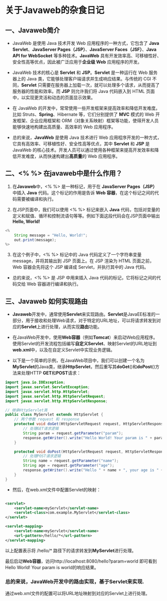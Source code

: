 # 关于Javaweb的杂食日记

## 一、Javaweb简介
- JavaWeb 是使用 Java 技术开发 Web 应用程序的一种方式，它包含了 **Java Servlet**、**JavaServer Pages（JSP）**、**JavaServer Faces（JSF）**、**Java API for WebSocket** 等多种技术。**JavaWeb** 具有开发效率高、可移植性好、安全性高等优点，因此被广泛应用于**企业级 Web** 应用程序的开发。

- JavaWeb 技术的核心是 **Servlet** 和 **JSP**。**Servlet** 是一种运行在 Web 服务器上的 Java 类，它能够处理客户端请求并生成响应结果。与传统的 CGI 不同，**Servlet** 只需要在服务器上加载一次，就可以处理多个请求，从而提高了服务器的性能和效率。而 **JSP** 则允许我们将 Java 代码嵌入到 HTML 页面中，以实现更灵活和动态的页面显示效果。

- 在 JavaWeb 的开发中，常常使用一些开发框架来提高效率和降低开发难度。比如 Struts、**Spring**、Hibernate 等，它们分别提供了 **MVC** 模式的 Web 开发框架、企业应用框架和 ORM（对象关系映射）框架等功能，使得开发人员能够快速地构建出高质量、高效率的 Web 应用程序。

- 总的来说，**JavaWeb** 是使用 Java 技术进行 Web 应用程序开发的一种方式，它具有高效率、可移植性好、安全性高等优点，其中 **Servlet** 和 **JSP** 是 JavaWeb 的核心技术。开发人员可以通过使用各种框架来提高开发效率和降低开发难度，从而快速构建出**高质量**的 Web 应用程序。
 
## 二、<% %> 在javaweb中是什么作用？
1. 在**Javaweb**中，<% %> 是一种标记，用于在 **JavaServer Pages（JSP）** 中插入 **Java** 代码。这个标记的作用是告诉 **Web 容器**，在这个标记之间的代码需要被编译和执行。

2. 在JSP页面中，我们可以使用 <% %> 标记来嵌入 **Java** 代码，包括对变量的定义和赋值、循环和控制流语句等等。例如下面这段代码会在JSP页面中输出 **Hello, World!**
```java
<%
    String message = "Hello, World!";
    out.print(message);
%>
```
3. 在这个例子中，<% %> 标记中的 Java 代码定义了一个字符串变量 message，并将其输出到 JSP 页面上。在 JSP 渲染为 HTML 页面之前，Web 容器会先将这个 JSP 编译成 Servlet，并执行其中的 Java 代码。

- 总的来说，<% %> 是 JSP 中用来插入 Java 代码的标记，它将标记之间的代码交给 Web 容器进行编译和执行。

## 三、Javaweb 如何实现路由
- **Javaweb**开发中，通常使用**Servlet**来实现路由。**Servlet**是JavaEE标准的一部分，用于接收和处理Web请求，对于特定的URL地址，可以将请求转发到对应的**Servlet**上进行处理，从而实现**路由**功能。

- 在JavaWeb开发中，使用**Web容器**（例如**Tomcat**）来启动Web应用程序。使用Servlet的开发流程包括编写**自定义Servlet**、映射Servlet的URL地址到**web.xml**中，以及在自定义Servlet中实现业务逻辑。


- 以下是一个简单的示例，在JavaWeb项目中，我们可以创建一个名为**MyServlet**的Java类，继承**HttpServlet**，然后重写其**doGet**()和**doPost**()方法来处理HTTP **GET**和**POST**请求：

```java 
import java.io.IOException;
import javax.servlet.ServletException;
import javax.servlet.http.HttpServlet;
import javax.servlet.http.HttpServletRequest;
import javax.servlet.http.HttpServletResponse;

// 继承HttpServlet类
public class MyServlet extends HttpServlet {
    // 两个参数 request 和 response
    protected void doGet(HttpServletRequest request, HttpServletResponse response) throws ServletException, IOException {
        // 处理GET请求逻辑
        String param = request.getParameter("param");
        response.getWriter().write("Hello World! Your param is " + param);
    }

    protected void doPost(HttpServletRequest request, HttpServletResponse response) throws ServletException, IOException {
        // 处理POST请求逻辑
        String name = request.getParameter("name");
        String age = request.getParameter("age");
        response.getWriter().write("Hello " + name + ", your age is " + age);
    }
}
```

- 然后，在web.xml文件中配置Servlet的映射：
```xml

<servlet>
    <servlet-name>myServlet</servlet-name>
    <servlet-class>com.example.MyServlet</servlet-class>
</servlet>

<servlet-mapping>
    <servlet-name>myServlet</servlet-name>
    <url-pattern>/hello/*</url-pattern>
</servlet-mapping>

```

以上配置表示将 /hello/* 路径下的请求转发到**MyServlet**进行处理。

最后启动**Web容器**，访问http://localhost:8080/hello?param=world 即可看到Hello World! Your param is world的响应结果。

### 总的来说，JavaWeb开发中的路由实现，基于Servlet来实现.
通过web.xml文件的配置可以将URL地址映射到对应的Servlet上进行处理。